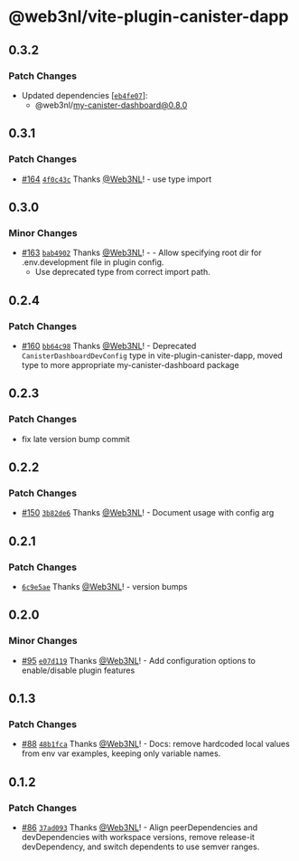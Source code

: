 # @web3nl/vite-plugin-canister-dapp

## 0.3.2

### Patch Changes

- Updated dependencies [[`eb4fe07`](https://github.com/Web3NL/my-canister-dapp/commit/eb4fe07958bac1b15af9992dd9d9d6a84155d900)]:
  - @web3nl/my-canister-dashboard@0.8.0

## 0.3.1

### Patch Changes

- [#164](https://github.com/Web3NL/my-canister-dapp/pull/164) [`4f0c43c`](https://github.com/Web3NL/my-canister-dapp/commit/4f0c43caae0483fd262029558a0195a5a4b429d2) Thanks [@Web3NL](https://github.com/Web3NL)! - use type import

## 0.3.0

### Minor Changes

- [#163](https://github.com/Web3NL/my-canister-dapp/pull/163) [`bab4902`](https://github.com/Web3NL/my-canister-dapp/commit/bab4902a8af2d065997f7f59454acb741b1a4ba9) Thanks [@Web3NL](https://github.com/Web3NL)! - - Allow specifying root dir for .env.development file in plugin config.
  - Use deprecated type from correct import path.

## 0.2.4

### Patch Changes

- [#160](https://github.com/Web3NL/my-canister-dapp/pull/160) [`bb64c98`](https://github.com/Web3NL/my-canister-dapp/commit/bb64c98ecbb448a5eff497567d74753350f15729) Thanks [@Web3NL](https://github.com/Web3NL)! - Deprecated `CanisterDashboardDevConfig` type in vite-plugin-canister-dapp, moved type to more appropriate my-canister-dashboard package

## 0.2.3

### Patch Changes

- fix late version bump commit

## 0.2.2

### Patch Changes

- [#150](https://github.com/Web3NL/my-canister-dapp/pull/150) [`3b82de6`](https://github.com/Web3NL/my-canister-dapp/commit/3b82de6cc465663b4c3fdda6ffeb25a0fb16a999) Thanks [@Web3NL](https://github.com/Web3NL)! - Document usage with config arg

## 0.2.1

### Patch Changes

- [`6c9e5ae`](https://github.com/Web3NL/my-canister-dapp/commit/6c9e5ae7346a62dec6292fb646b80ce8f86e6635) Thanks [@Web3NL](https://github.com/Web3NL)! - version bumps

## 0.2.0

### Minor Changes

- [#95](https://github.com/Web3NL/my-canister-dapp/pull/95) [`e07d119`](https://github.com/Web3NL/my-canister-dapp/commit/e07d11984d62d7cb83bec69c233120a38923b7fe) Thanks [@Web3NL](https://github.com/Web3NL)! - Add configuration options to enable/disable plugin features

## 0.1.3

### Patch Changes

- [#88](https://github.com/Web3NL/my-canister-dapp/pull/88) [`48b1fca`](https://github.com/Web3NL/my-canister-dapp/commit/48b1fca2696642141d1f6cd9416f2eb3afdb310b) Thanks [@Web3NL](https://github.com/Web3NL)! - Docs: remove hardcoded local values from env var examples, keeping only variable names.

## 0.1.2

### Patch Changes

- [#86](https://github.com/Web3NL/my-canister-dapp/pull/86) [`37ad093`](https://github.com/Web3NL/my-canister-dapp/commit/37ad093ee896d1765a6e24c157056842d26a8216) Thanks [@Web3NL](https://github.com/Web3NL)! - Align peerDependencies and devDependencies with workspace versions, remove release-it devDependency, and switch dependents to use semver ranges.
